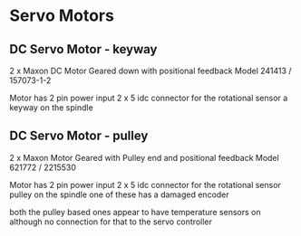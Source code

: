 # Servo Motors

## DC Servo Motor - keyway

2 x Maxon DC Motor
Geared down with positional feedback
Model 241413 / 157073-1-2

Motor has 2 pin power input
2 x 5 idc connector for the rotational sensor
a keyway on the spindle


## DC Servo Motor - pulley

2 x Maxon Motor
Geared with Pulley end and positional feedback
Model 621772 / 2215530

Motor has 2 pin power input
2 x 5 idc connector for the rotational sensor
pulley on the spindle
one of these has a damaged encoder

both the pulley based ones appear to have temperature sensors on
although no connection for that to the servo controller
